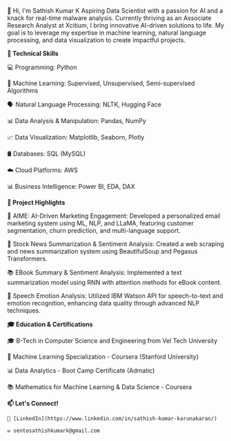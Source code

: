👋 Hi, I'm Sathish Kumar K
Aspiring Data Scientist with a passion for AI and a knack for real-time malware analysis. Currently thriving as an Associate Research Analyst at Xcitium, 
I bring innovative AI-driven solutions to life. My goal is to leverage my expertise in machine learning, natural language processing, and data visualization to create impactful projects.

**🔧 Technical Skills**

  💻 Programming: Python

  🤖 Machine Learning: Supervised, Unsupervised, Semi-supervised Algorithms

  🗣️ Natural Language Processing: NLTK, Hugging Face

  📊 Data Analysis & Manipulation: Pandas, NumPy

  📈 Data Visualization: Matplotlib, Seaborn, Plotly

  🛢️ Databases: SQL (MySQL)

  ☁️ Cloud Platforms: AWS

  📊 Business Intelligence: Power BI, EDA, DAX


**🚀 Project Highlights**

  📨 AIME: AI-Driven Marketing Engagement:
  Developed a personalized email marketing system using ML, NLP, and LLaMA, featuring customer segmentation, churn prediction, and multi-language support.

  📰 Stock News Summarization & Sentiment Analysis:
  Created a web scraping and news summarization system using BeautifulSoup and Pegasus Transformers.

  📚 EBook Summary & Sentiment Analysis:
  Implemented a text summarization model using RNN with attention methods for eBook content.

  🎤 Speech Emotion Analysis:
  Utilized IBM Watson API for speech-to-text and emotion recognition, enhancing data quality through advanced NLP techniques.


**🎓 Education & Certifications**

  🎓 B-Tech in Computer Science and Engineering from Vel Tech University

  📜 Machine Learning Specialization - Coursera (Stanford University)

  📊 Data Analytics - Boot Camp Certificate (Admatic)

  📚 Mathematics for Machine Learning & Data Science - Coursera


  **📫 Let's Connect!**
  
    🔗 [LinkedIn](https://www.linkedin.com/in/sathish-kumar-karunakaran/)
    
    ✉️ sentosathishkumark@gmail.com
